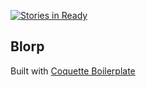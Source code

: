 [![Stories in Ready](https://badge.waffle.io/thomasboyt/blorp.png?label=ready&title=Ready)](https://waffle.io/thomasboyt/blorp)
## Blorp

Built with [Coquette Boilerplate](https://github.com/thomasboyt/coquette-boilerplate)
